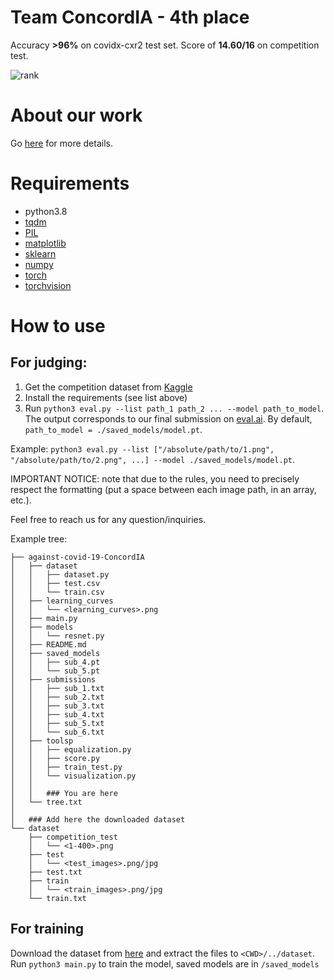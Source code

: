 # Team ConcordIA - 4th place
Accuracy **>96%** on covidx-cxr2 test set. Score of **14.60/16** on competition test. 

![rank](https://gillesschneider.github.io/me/assets/images/rank.png)

# About our work
Go [here](https://gillesschneider.github.io/me/against-covid-19.html) for more details.

# Requirements

- python3.8
- [tqdm](https://pypi.org/project/tqdm/)
- [PIL](https://pypi.org/project/Pillow/)
- [matplotlib](https://pypi.org/project/matplotlib/)
- [sklearn](https://pypi.org/project/scikit-learn/)
- [numpy](https://pypi.org/project/numpy/)
- [torch](https://pypi.org/project/torch/)
- [torchvision](https://pypi.org/project/torchvision/)

# How to use

## For judging:
1. Get the competition dataset from [Kaggle](https://www.kaggle.com/andyczhao/covidx-cxr2)
2. Install the requirements (see list above)
4. Run `python3 eval.py --list path_1 path_2 ... --model path_to_model`. The output corresponds to our final submission on [eval.ai](https://eval.ai/web/challenges/challenge-page/925/leaderboard/2424). By default, `path_to_model = ./saved_models/model.pt`.

Example: `python3 eval.py --list ["/absolute/path/to/1.png", "/absolute/path/to/2.png", ...] --model ./saved_models/model.pt`.

IMPORTANT NOTICE: note that due to the rules, you need to precisely respect the formatting (put a space between each image path, in an array, etc.).

Feel free to reach us for any question/inquiries.

Example tree:
```
├── against-covid-19-ConcordIA
│   ├── dataset
│   │   ├── dataset.py
│   │   ├── test.csv
│   │   └── train.csv
│   ├── learning_curves
│   │   └── <learning_curves>.png
│   ├── main.py
│   ├── models
│   │   └── resnet.py
│   ├── README.md
│   ├── saved_models
│   │   ├── sub_4.pt
│   │   └── sub_5.pt
│   ├── submissions
│   │   ├── sub_1.txt
│   │   ├── sub_2.txt
│   │   ├── sub_3.txt
│   │   ├── sub_4.txt
│   │   ├── sub_5.txt
│   │   └── sub_6.txt
│   ├── toolsp
│   │   ├── equalization.py
│   │   ├── score.py
│   │   ├── train_test.py
│   │   └── visualization.py
│   │
│   │   ### You are here
│   └── tree.txt
│
│   ### Add here the downloaded dataset
└── dataset
    ├── competition_test
    │   └── <1-400>.png
    ├── test
    │   └── <test_images>.png/jpg
    ├── test.txt
    ├── train
    │   └── <train_images>.png/jpg
    └── train.txt
```

## For training

Download the dataset from [here](https://www.kaggle.com/andyczhao/covidx-cxr2) and extract the files to `<CWD>/../dataset`.
Run `python3 main.py` to train the model, saved models are in `/saved_models`
